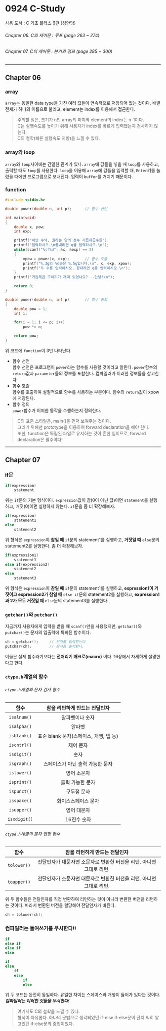 # 0924 C-Study
사용 도서 : C 기초 플러스 6판 (성안당)

###### Chapter 06. C의 제어문 : 루프 (page 263 ~ 274)
###### Chapter 07. C의 제어문 : 분기와 점프 (page 285 ~ 300)
<hr>

## Chapter 06

### array
`array`는 동일한 data type을 가진 여러 값들이 연속적으로 저장되어 있는 것이다. 배열 전체가 하나의 이름으로 불리고, element는 index를 이용해서 접근한다. 

>주의할 점은, 크기가 n인 array의 마지막 element의 index는 n-1이다.<br>
>C는 실행속도를 높이기 위해 사용자가 index를 바르게 입력했는지 검사하지 않는다.<br>
>C의 철학(빠른 실행속도 지향)을 느낄 수 있다.

### array와 loop
`array`와 `loop`사이에는 긴밀한 관계가 있다. `array`에 값들을 넣을 때 `loop`를 사용하고, 출력할 때도 `loop`를 사용한다. `loop`를 이용해 `array`에 값들을 입력할 때, `Enter`키를 눌렸을 때에만 프로그램으로 보내진다. 입력이 `buffer`를 거치기 때문이다.

### function

```c
#include <stdio.h>

double power(double n, int p);      // 함수 선언

int main(void)
{
    double x, pow;
    int exp;

    printf("어떤 수와, 원하는 양의 정수 거듭제곱수를");
    printf("입력하시오.\n끝내려면 q를 입력하시오.\n");
    while(scanf("%lf%d", &x, &exp) == 2)
    {
        xpow = power(x, exp);       // 함수 호출
        printf("%.3g의 %d승은 %.5g입니다.\n", x, exp, xpow);
        printf("두 수를 입력하시오. 끝내려면 q를 입력하시오.\n");
    }
    printf("거듭제곱 구하기가 재미 있었나요? --안녕!\n");

    return 0;
}

double power(double n, int p)       // 함수 정의
{
    double pow = 1;
    int i;

    for(i = 1; i <= p; i++)
        pow *= n;

    return pow;
}
```

위 코드에 `function`이 3번 나타난다.<br>
* 함수 선언<br>
    함수 선언은 프로그램이 `power`라는 함수를 사용할 것이라고 알린다. `power`함수의 `return`값과 `parameter`들의 정보를 포함한다. 컴파일러가 이러한 정보들을 참고한다.
* 함수 호출<br>
    함수를 호출하여 실질적으로 함수를 사용하는 부분이다. 함수의 `return`값이 xpow에 저장된다.
* 함수 정의<br>
    `power`함수가 어떠한 동작을 수행하는지 정의한다. 


>C의 표준 스타일은, main()을 먼저 보여주는 것이다.<br>
>그러기 위해선 prototype을 이용하여 forward declaration을 해야 한다.<br>
>또한, function은 독립된 파일로 유지하는 것이 흔한 일이므로, forward declaration은 필수이다!

<hr>

## Chapter 07

### if문

```c
if(expression)
    statement
```

위는 `if`문의 기본 형식이다. `expression`값이 참(0이 아닌 값)이면 `statement`를 실행하고, 거짓(0)이면 실행하지 않는다. `if`문을 좀 더 확장해보자.

```c
if(expression)
    statement1
else
    statement2
```

위 형식은 `expression`이 __참일 때__ `if`문의 statement1를 실행하고, __거짓일 때__ `else`문의 statement2를 실행한다. 좀 더 확장해보자.

```c
if(expression1)
    statement1
else if(expression2)
    statement2
else
    statement3
```

위 형식은 `expression`이 __참일 때__ `if`문의 statement1를 실행하고, __expression1이 거짓이고 expression2가 참일 때__ `else if`문의 statement2를 실행하고, __expression1과 2가 모두 거짓일 때__ `else`문의 statement3를 실행한다.

### `getchar()`와 `putchar()`
지금까지 사용자에게 입력을 받을 때 `scanf()`만을 사용했지만, `getchar()`와 `putchar()`는 문자의 입출력에 특화된 함수이다. 

```c
ch = getchar();     // 문자를 입력받는다
putchar(ch);        // 문자를 출력한다.
```

이들은 실제 함수라기보다는 __전처리기 매크로(macro)__ 이다. 16장에서 자세하게 설명한다고 한다.

### `ctype.h`계열의 함수

###### `ctype.h`계열의 문자 검사 함수
| 함수 | 참을 리턴하게 만드는 전달인자 |
|:---:|:---:|
| `isalnum()` | 알파벳이나 숫자 |
| `isalpha()` | 알파벳 |
| `isblank()` | 표준 blank 문자(스페이스, 개행, 탭 등) |
| `iscntrl()` | 제어 문자 |
| `isdigit()` | 숫자 |
| `isgraph()` | 스페이스가 아닌 출력 가능한 문자 |
| `islower()` | 영어 소문자 |
| `isprint()` | 출력 가능한 문자 |
| `ispunct()` | 구두점 문자 |
| `isspace()` | 화이스스페이스 문자 |
| `isupper()` | 영어 대문자 |
| `isxdigit()` | 16진수 숫자 |

###### `ctype.h`계열의 문자 맵핑 함수
| 함수 | 참을 리턴하게 만드는 전달인자 |
|:---:|:---:|
| `tolower()` | 전달인자가 대문자면 소문자로 변환한 버전을 리턴. 아니면 그대로 리턴. |
| `toupper()` | 전달인자가 소문자면 대문자로 변환한 버전을 리턴. 아니면 그대로 리턴. |

위 두 함수들은 전달인자를 직접 변환하여 리턴하는 것이 아니라 변환한 버전을 리턴하는 것이다. 따라서 변환된 버전을 할당해야 전달인자가 바뀐다.

```c
ch = tolower(ch);
```

### 컴파일러는 들여쓰기를 무시한다!!

```c
if
else if
else if
else
```

```c
if
else
    if
    else
        if
        else
```

위 두 코드는 완전히 동일하다. 유일한 차이는 스페이스와 개행이 들어가 있다는 것이다. __*컴파일러는 이러한 것들을 무시한다!*__ 

>여기서도 C의 철학을 느낄 수 있다. <br>
>형식이 자유롭다. 하나의 문법으로 생각되었던 if-else if-else문이 단지 익히 알고있던 if-else문의 중첩이었다.<br>